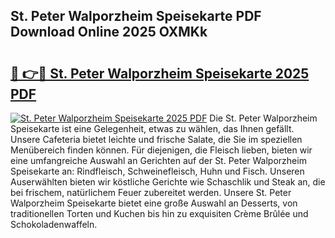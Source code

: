 ## St. Peter Walporzheim Speisekarte PDF Download Online 2025 OXMKk

# <h2><a href="http://gccpko.nevu.top/?p=St.+Peter+Walporzheim+Speisekarte">🔗 👉🔴 St. Peter Walporzheim Speisekarte 2025 PDF</a></h2>

[![St. Peter Walporzheim Speisekarte 2025 PDF](https://i.imgur.com/dBaPXMq.png)](http://gccpko.nevu.top/?p=St.+Peter+Walporzheim+Speisekarte)
Die St. Peter Walporzheim Speisekarte ist eine Gelegenheit, etwas zu wählen, das Ihnen gefällt. Unsere Cafeteria bietet leichte und frische Salate, die Sie im speziellen Menübereich finden können. Für diejenigen, die Fleisch lieben, bieten wir eine umfangreiche Auswahl an Gerichten auf der St. Peter Walporzheim Speisekarte an: Rindfleisch, Schweinefleisch, Huhn und Fisch. Unseren Auserwählten bieten wir köstliche Gerichte wie Schaschlik und Steak an, die bei frischem, natürlichem Feuer zubereitet werden. Unsere St. Peter Walporzheim Speisekarte bietet eine große Auswahl an Desserts, von traditionellen Torten und Kuchen bis hin zu exquisiten Crème Brûlée und Schokoladenwaffeln.
